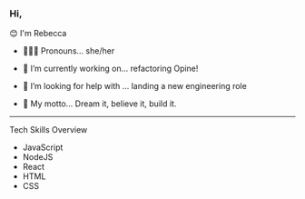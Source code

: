 ### Hi,

😊 I'm Rebecca



- 👱🏻‍♀️ Pronouns... she/her

- 🌱 I’m currently working on... refactoring Opine!

- 🤔 I’m looking for help with ... landing a new engineering role

- 💬 My motto...  Dream it, believe it, build it. 


---

Tech Skills Overview

- JavaScript
- NodeJS
- React
- HTML
- CSS


<!--
**rebecca1231/rebecca1231** is a ✨ _special_ ✨ repository because its `README.md` (this file) appears on your GitHub profile.
- 👯 I’m looking to collaborate on ... 
- 📫 How to reach me: ...


- ⚡ Fun fact: ... 

-->
